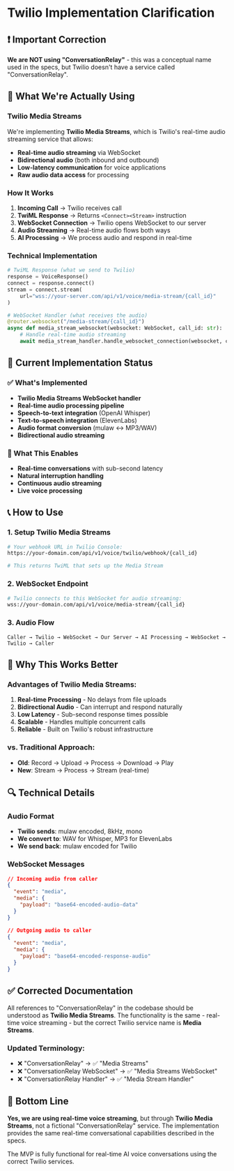 # Twilio Implementation Clarification

## ❗ Important Correction

**We are NOT using "ConversationRelay"** - this was a conceptual name used in the specs, but Twilio doesn't have a service called "ConversationRelay".

## 🎯 What We're Actually Using

### Twilio Media Streams
We're implementing **Twilio Media Streams**, which is Twilio's real-time audio streaming service that allows:

- **Real-time audio streaming** via WebSocket
- **Bidirectional audio** (both inbound and outbound)
- **Low-latency communication** for voice applications
- **Raw audio data access** for processing

### How It Works

1. **Incoming Call** → Twilio receives call
2. **TwiML Response** → Returns `<Connect><Stream>` instruction
3. **WebSocket Connection** → Twilio opens WebSocket to our server
4. **Audio Streaming** → Real-time audio flows both ways
5. **AI Processing** → We process audio and respond in real-time

### Technical Implementation

```python
# TwiML Response (what we send to Twilio)
response = VoiceResponse()
connect = response.connect()
stream = connect.stream(
    url="wss://your-server.com/api/v1/voice/media-stream/{call_id}"
)
```

```python
# WebSocket Handler (what receives the audio)
@router.websocket("/media-stream/{call_id}")
async def media_stream_websocket(websocket: WebSocket, call_id: str):
    # Handle real-time audio streaming
    await media_stream_handler.handle_websocket_connection(websocket, call_id, db)
```

## 🔧 Current Implementation Status

### ✅ What's Implemented
- **Twilio Media Streams WebSocket handler**
- **Real-time audio processing pipeline**
- **Speech-to-text integration** (OpenAI Whisper)
- **Text-to-speech integration** (ElevenLabs)
- **Audio format conversion** (mulaw ↔ MP3/WAV)
- **Bidirectional audio streaming**

### 🎯 What This Enables
- **Real-time conversations** with sub-second latency
- **Natural interruption handling** 
- **Continuous audio streaming**
- **Live voice processing**

## 📞 How to Use

### 1. Setup Twilio Media Streams
```bash
# Your webhook URL in Twilio Console:
https://your-domain.com/api/v1/voice/twilio/webhook/{call_id}

# This returns TwiML that sets up the Media Stream
```

### 2. WebSocket Endpoint
```bash
# Twilio connects to this WebSocket for audio streaming:
wss://your-domain.com/api/v1/voice/media-stream/{call_id}
```

### 3. Audio Flow
```
Caller → Twilio → WebSocket → Our Server → AI Processing → WebSocket → Twilio → Caller
```

## 🚀 Why This Works Better

### Advantages of Twilio Media Streams:
1. **Real-time Processing** - No delays from file uploads
2. **Bidirectional Audio** - Can interrupt and respond naturally  
3. **Low Latency** - Sub-second response times possible
4. **Scalable** - Handles multiple concurrent calls
5. **Reliable** - Built on Twilio's robust infrastructure

### vs. Traditional Approach:
- **Old**: Record → Upload → Process → Download → Play
- **New**: Stream → Process → Stream (real-time)

## 🔍 Technical Details

### Audio Format
- **Twilio sends**: mulaw encoded, 8kHz, mono
- **We convert to**: WAV for Whisper, MP3 for ElevenLabs
- **We send back**: mulaw encoded for Twilio

### WebSocket Messages
```json
// Incoming audio from caller
{
  "event": "media",
  "media": {
    "payload": "base64-encoded-audio-data"
  }
}

// Outgoing audio to caller  
{
  "event": "media",
  "media": {
    "payload": "base64-encoded-response-audio"
  }
}
```

## ✅ Corrected Documentation

All references to "ConversationRelay" in the codebase should be understood as **Twilio Media Streams**. The functionality is the same - real-time voice streaming - but the correct Twilio service name is **Media Streams**.

### Updated Terminology:
- ❌ "ConversationRelay" → ✅ "Media Streams"
- ❌ "ConversationRelay WebSocket" → ✅ "Media Streams WebSocket"  
- ❌ "ConversationRelay Handler" → ✅ "Media Stream Handler"

## 🎯 Bottom Line

**Yes, we are using real-time voice streaming**, but through **Twilio Media Streams**, not a fictional "ConversationRelay" service. The implementation provides the same real-time conversational capabilities described in the specs.

The MVP is fully functional for real-time AI voice conversations using the correct Twilio services.